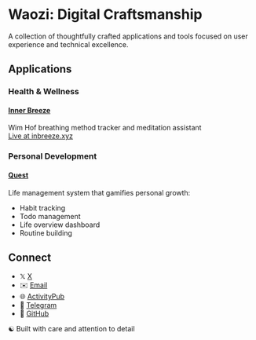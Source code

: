 # Waozi: Digital Craftsmanship

A collection of thoughtfully crafted applications and tools focused on user experience and technical excellence.

## Applications
### Health & Wellness
#### **[Inner Breeze](https://github.com/naoxio/inbreeze)**  
 Wim Hof breathing method tracker and meditation assistant  
 [Live at inbreeze.xyz](https://inbreeze.xyz)

### Personal Development 
#### **[Quest](https://github.com/naoxio/quest)**  
 Life management system that gamifies personal growth:
 - Habit tracking
 - Todo management  
 - Life overview dashboard
 - Routine building

## Connect

- 𝕏 [X](https://x.com/waozixyz)
- ✉️ [Email](mailto:hello@waozi.xyz)
- 🌐 [ActivityPub](https://ditto.pub/@waozi@ditto.pub)
- 💬 [Telegram](https://t.me/waozixyz)
- 🐙 [GitHub](https://github.com/waozixyz)

☯️ Built with care and attention to detail
